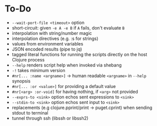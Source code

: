 # To-Do

- `--wait-port-file <timeout>` option
- short-circuit: given `-e A -e B` if `A` fails, don't evaluate `B`
- interpolation with string/number magic
- interpolation directives (e.g. :s for strings)
- values from environment variables
- JSON encoded results (pipe to jq)
- tagged literal functions for running the scripts directly on the host Clojure process
- `--help` renders script help when invoked via shebang
- `-!` takes minimum version
- `#nr[... :name <argname>]` → human readable `<argname>` in `--help` synopsis
- `#nr[... :or <value>]` for providing a default value
- `#nr[<arg> :or-void]` for having nothing, if `<arg>` not provided
- `--exprs-to <sink>` option echos sent expressions to `<sink>`
- `--stdin-to <sink>` option echos sent input to `<sink>`
- replacements (e.g clojure.pprint/print → puget.cprint) when sending stdout to terminal
- tunnel through ssh (libssh or libssh2)
